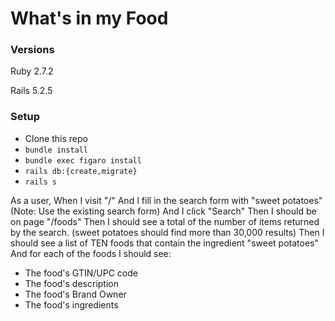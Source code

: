 # What's in my Food

### Versions

Ruby 2.7.2

Rails 5.2.5

### Setup

- Clone this repo
- `bundle install`
- `bundle exec figaro install`
- `rails db:{create,migrate}`
- `rails s`


As a user,
When I visit "/"
And I fill in the search form with "sweet potatoes"
(Note: Use the existing search form)
And I click "Search"
Then I should be on page "/foods"
Then I should see a total of the number of items returned by the search.
(sweet potatoes should find more than 30,000 results)
Then I should see a list of TEN foods that contain the ingredient "sweet potatoes"
And for each of the foods I should see:
- The food's GTIN/UPC code
- The food's description
- The food's Brand Owner
- The food's ingredients